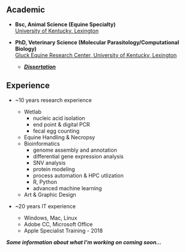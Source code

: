 ## Academic
- **Bsc, Animal Science (Equine Specialty)**\
[University of Kentucky, Lexington](https://www.uky.edu/)

- **PhD, Veterinary Science (Molecular Parasitology/Computational Biology)**\
[Gluck Equine Research Center, University of Kentucky, Lexington](https://gluck.ca.uky.edu/)
  - ***[Dissertation](https://uknowledge.uky.edu/gluck_etds/67/)***

## Experience
- ~10 years research experience
  - Wetlab
    - nucleic acid isolation  
    - end point & digital PCR
    - fecal egg counting
  - Equine Handling & Necropsy
  - Bioinformatics
    - genome assembly and annotation
    - differential gene expression analysis
    - SNV analysis
    - protein modeling
    - process automation & HPC utlization
    - R, Python
    - advanced machine learning
  - Art & Graphic Design
    
- ~20 years IT experience
  - Windows, Mac, Linux
  - Adobe CC, Microsoft Office
  - Apple Specialist Training - 2018

***Some information about what I'm working on coming soon...***
